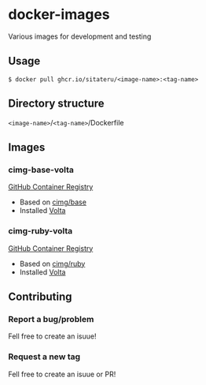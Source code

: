 # docker-images
Various images for development and testing

## Usage
`$ docker pull ghcr.io/sitateru/<image-name>:<tag-name>`

## Directory structure
`<image-name>`/`<tag-name>`/Dockerfile

## Images

### cimg-base-volta
[GitHub Container Registry](https://github.com/sitateru/docker-images/pkgs/container/cimg-base-volta)
- Based on [cimg/base](https://hub.docker.com/r/cimg/base)
- Installed [Volta](https://volta.sh/)

### cimg-ruby-volta
[GitHub Container Registry](https://github.com/sitateru/docker-images/pkgs/container/cimg-ruby-volta)
- Based on [cimg/ruby](https://hub.docker.com/r/cimg/ruby)
- Installed [Volta](https://volta.sh/)

## Contributing

### Report a bug/problem
Fell free to create an isuue!

### Request a new tag
Fell free to create an isuue or PR!
